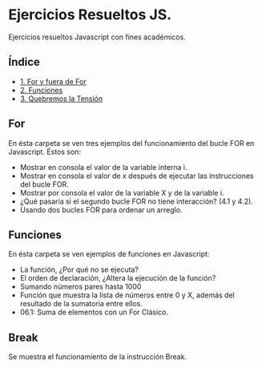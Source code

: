 # Ejercicios Resueltos JS.
Ejercicios resueltos Javascript con fines académicos.

## Índice
- [1. For y fuera de For](#For)
- [2. Funciones](#Funciones)
- [3. Quebremos la Tensión ](#Break)

## For

En ésta carpeta se ven tres ejemplos del funcionamiento del bucle
FOR en Javascript. Éstos son:

- Mostrar en consola el valor de la variable interna i.
- Mostrar en consola el valor de x después de ejecutar las instrucciones
  del bucle FOR.
- Mostrar por consola el valor de la variable X y de la variable i.
- ¿Qué pasaría si el segundo bucle FOR no tiene interacción? (4.1 y 4.2).
- Usando dos bucles FOR para ordenar un arreglo.

## Funciones

 En ésta carpeta se ven ejemplos de funciones en Javascript:
- La función, ¿Por qué no se ejecuta?
- El orden de declaración, ¿Altera la ejecución de la función?
- Sumando números pares hasta 1000
- Función que muestra la lista de números entre 0 y X, además del resultado de la sumatoria entre ellos.
- 06.1: Suma de elementos con un For Clásico.

## Break

Se muestra el funcionamiento de la instrucción Break.

